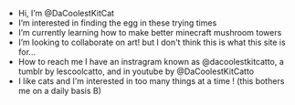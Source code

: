 -  Hi, I’m @DaCoolestKitCat
-  I’m interested in finding the egg in these trying times
-  I’m currently learning how to make better minecraft mushroom towers
-  I’m looking to collaborate on art! but I don't think this is what this site is for...
-  How to reach me I have an instragram known as @dacoolestkitcatto, a tumblr by lescoolcatto, and in youtube by @DaCoolestKitCatto
-  I like cats and I'm interested in too many things at a time ! (this bothers me on a daily basis B) 

<!---
DaCoolestKitCat/DaCoolestKitCat is a ✨ special ✨ repository because its `README.md` (this file) appears on your GitHub profile.
You can click the Preview link to take a look at your changes.
--->
